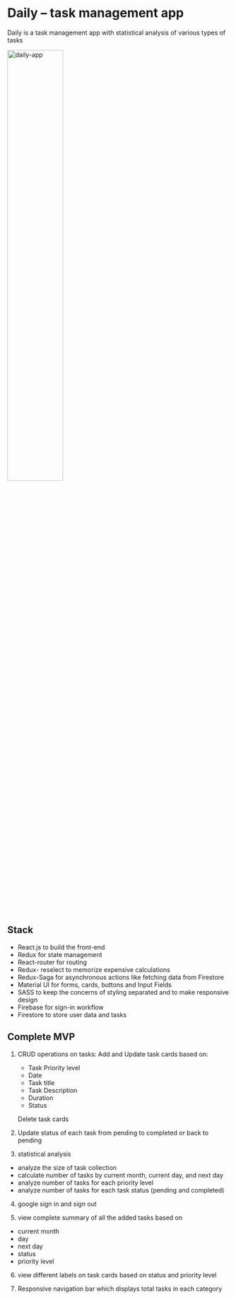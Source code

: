 
# Daily – task management app

Daily is a task management app with statistical analysis of various types of tasks

<img src="https://user-images.githubusercontent.com/68109485/143693638-5de11992-6592-4b83-a596-ab9a6eb13863.jpg" alt="daily-app" border="0" width="50%">

## Stack

- React.js to build the front-end
- Redux for state management 
- React-router for routing 
- Redux- reselect to memorize expensive calculations 
- Redux-Saga for asynchronous actions like fetching data from Firestore
- Material UI for forms, cards, buttons and Input Fields 
- SASS to keep the concerns of styling separated and to make responsive design
- Firebase for sign-in workflow 
- Firestore to store user data and tasks




## Complete MVP
1.	CRUD operations on tasks:
    Add and Update task cards based on:
    - Task Priority level
    - Date
    - Task title
    - Task Description 
    - Duration
    - Status 

    Delete task cards

2.	Update status of each task from pending to completed or back to pending 

3.	statistical analysis
- analyze the size of task collection 
- calculate number of tasks by current month, current day, and next day
- analyze number of tasks for each priority level 
- analyze number of tasks for each task status (pending and completed)

4.	google sign in and sign out

5.	view complete summary of all the added tasks based on
- current month
- day
- next day
- status
- priority level

6.	view different labels on task cards based on status and priority level

7.	Responsive navigation bar which displays total tasks in each category 
 

